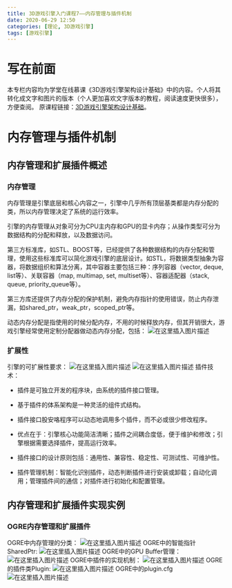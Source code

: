 ```yaml
---
title: 3D游戏引擎入门课程7——内存管理与插件机制
date: 2020-06-29 12:50
categories: [理论, 3D游戏引擎]
tags: [游戏引擎]
---
```


# 写在前面

本专栏内容均为学堂在线慕课《3D游戏引擎架构设计基础》中的内容。个人将其转化成文字和图片的版本（个人更加喜欢文字版本的教程，阅读速度更快很多），方便查阅。
原课程链接：[3D游戏引擎架构设计基础](https://next.xuetangx.com/course/SCUT00001001532/1515566?fromArray=learn_title)。

# 内存管理与插件机制

## 内存管理和扩展插件概述

### 内存管理

内存管理是引擎底层和核心内容之一，引擎中几乎所有顶层基类都是内存分配的类，所以内存管理决定了系统的运行效率。

引擎的内存管理从对象可分为CPU主内存和GPU的显卡内存；从操作类型可分为数据结构的分配和释放，以及数据访问。

第三方标准库，如STL、BOOST等，已经提供了各种数据结构的内存分配和管理，使用这些标准库可以简化游戏引擎的底层设计。如STL，将数据类型抽象为容器，将数据组织和算法分离，其中容器主要包括三种：序列容器（vector, deque, list等）、关联容器（map, multimap, set, multiset等）、容器适配器（stack, queue, priority\_queue等）。

第三方库还提供了内存分配的保护机制，避免内存指针的使用错误，防止内存泄漏，如shared\_ptr，weak\_ptr，scoped\_ptr等。

动态内存分配是指使用的时候分配内存，不用的时候释放内存，但其开销很大，游戏引擎经常使用定制分配器做动态内存分配，包括：
![在这里插入图片描述](https://img-blog.csdnimg.cn/20200629160230602.png?x-oss-process=image/watermark,type_ZmFuZ3poZW5naGVpdGk,shadow_10,text_aHR0cHM6Ly9ibG9nLmNzZG4ubmV0L0FsZXphbg==,size_16,color_FFFFFF,t_70)

### 扩展性

引擎的可扩展性要求：
![在这里插入图片描述](https://img-blog.csdnimg.cn/20200629160230611.png?x-oss-process=image/watermark,type_ZmFuZ3poZW5naGVpdGk,shadow_10,text_aHR0cHM6Ly9ibG9nLmNzZG4ubmV0L0FsZXphbg==,size_16,color_FFFFFF,t_70)
![在这里插入图片描述](https://img-blog.csdnimg.cn/20200629160230723.png?x-oss-process=image/watermark,type_ZmFuZ3poZW5naGVpdGk,shadow_10,text_aHR0cHM6Ly9ibG9nLmNzZG4ubmV0L0FsZXphbg==,size_16,color_FFFFFF,t_70)
插件技术：

- 插件是可独立开发的程序块，由系统的插件接口管理。

- 基于插件的体系架构是一种灵活的组件式结构。

- 插件接口股安咯程序可以动态地调用多个插件，而不必或很少修改程序。

- 优点在于：引擎核心功能简洁清晰；插件之间耦合度低，便于维护和修改；引擎根据需要选择插件，提高运行效率。

- 插件接口的设计原则包括：通用性、兼容性、稳定性、可测试性、可维护性。

- 插件管理机制：智能化识别插件，动态判断插件进行安装或卸载；自动化调用；管理插件间的通信；对插件进行初始化和配置管理。

## 内存管理和扩展插件实现实例

### OGRE内存管理和扩展插件

 OGRE中内存管理的分类：
![在这里插入图片描述](https://img-blog.csdnimg.cn/20200629160230815.png?x-oss-process=image/watermark,type_ZmFuZ3poZW5naGVpdGk,shadow_10,text_aHR0cHM6Ly9ibG9nLmNzZG4ubmV0L0FsZXphbg==,size_16,color_FFFFFF,t_70)
OGRE中的智能指针SharedPtr:
![在这里插入图片描述](https://img-blog.csdnimg.cn/20200629160230955.png?x-oss-process=image/watermark,type_ZmFuZ3poZW5naGVpdGk,shadow_10,text_aHR0cHM6Ly9ibG9nLmNzZG4ubmV0L0FsZXphbg==,size_16,color_FFFFFF,t_70)
OGRE中的GPU Buffer管理：
![在这里插入图片描述](https://img-blog.csdnimg.cn/20200629160231220.png?x-oss-process=image/watermark,type_ZmFuZ3poZW5naGVpdGk,shadow_10,text_aHR0cHM6Ly9ibG9nLmNzZG4ubmV0L0FsZXphbg==,size_16,color_FFFFFF,t_70)
OGRE中插件的实现机制：
![在这里插入图片描述](https://img-blog.csdnimg.cn/20200629160231343.png?x-oss-process=image/watermark,type_ZmFuZ3poZW5naGVpdGk,shadow_10,text_aHR0cHM6Ly9ibG9nLmNzZG4ubmV0L0FsZXphbg==,size_16,color_FFFFFF,t_70)
OGRE的插件类Plugin:
![在这里插入图片描述](https://img-blog.csdnimg.cn/20200629160231247.png?x-oss-process=image/watermark,type_ZmFuZ3poZW5naGVpdGk,shadow_10,text_aHR0cHM6Ly9ibG9nLmNzZG4ubmV0L0FsZXphbg==,size_16,color_FFFFFF,t_70)
OGRE中的plugin.cfg
![在这里插入图片描述](https://img-blog.csdnimg.cn/20200629160231437.png?x-oss-process=image/watermark,type_ZmFuZ3poZW5naGVpdGk,shadow_10,text_aHR0cHM6Ly9ibG9nLmNzZG4ubmV0L0FsZXphbg==,size_16,color_FFFFFF,t_70)
